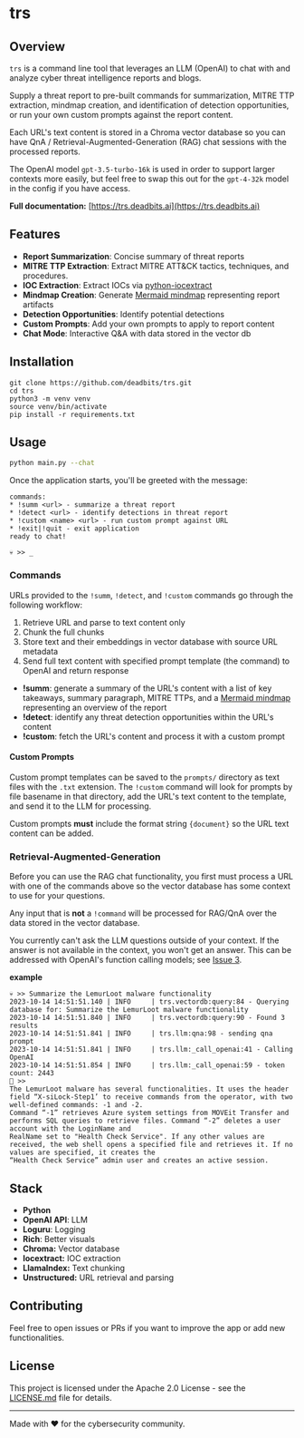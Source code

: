# trs

## Overview
`trs` is a command line tool that leverages an LLM (OpenAI) to chat with and analyze cyber threat intelligence reports and blogs. 

Supply a threat report to pre-built commands for summarization, MITRE TTP extraction, mindmap creation, and identification of detection opportunities, or run your own custom prompts against the report content.

Each URL's text content is stored in a Chroma vector database so you can have QnA / Retrieval-Augmented-Generation (RAG) chat sessions with the processed reports.

The OpenAI model `gpt-3.5-turbo-16k` is used in order to support larger contexts more easily, but feel free to swap this out for the `gpt-4-32k` model in the config if you have access.

**Full documentation:** [https://trs.deadbits.ai](https://trs.deadbits.ai)

## Features
- **Report Summarization**: Concise summary of threat reports
- **MITRE TTP Extraction**: Extract MITRE ATT&CK tactics, techniques, and procedures.
- **IOC Extraction**: Extract IOCs via [python-iocextract](https://github.com/InQuest/iocextract)
- **Mindmap Creation**: Generate [Mermaid mindmap](https://mermaid.live/) representing report artifacts
- **Detection Opportunities**: Identify potential detections 
- **Custom Prompts**: Add your own prompts to apply to report content
- **Chat Mode**: Interactive Q&A with data stored in the vector db

## Installation
```
git clone https://github.com/deadbits/trs.git
cd trs
python3 -m venv venv
source venv/bin/activate
pip install -r requirements.txt
```

## Usage

```bash
python main.py --chat
```

Once the application starts, you'll be greeted with the message:
```
commands:
* !summ <url> - summarize a threat report
* !detect <url> - identify detections in threat report
* !custom <name> <url> - run custom prompt against URL
* !exit|!quit - exit application
ready to chat!

💀 >> _
```

### Commands
URLs provided to the `!summ`, `!detect`, and `!custom` commands go through the following workflow:
1. Retrieve URL and parse to text content only
2. Chunk the full chunks
3. Store text and their embeddings in vector database with source URL metadata
4. Send full text content with specified prompt template (the command) to OpenAI and return response

* **!summ**: generate a summary of the URL's content with a list of key takeaways, summary paragraph, MITRE TTPs, and a [Mermaid mindmap](https://mermaid.live/) representing an overview of the report
* **!detect**: identify any threat detection opportunities within the URL's content
* **!custom**: fetch the URL's content and process it with a custom prompt

#### Custom Prompts
Custom prompt templates can be saved to the `prompts/` directory as text files with the `.txt` extension. The `!custom` command will look for prompts by file basename in that directory, add the URL's text content to the template, and send it to the LLM for processing.

Custom prompts **must** include the format string `{document}` so the URL text content can be added.

### Retrieval-Augmented-Generation
Before you can use the RAG chat functionality, you first must process a URL with one of the commands above so the vector database has some context to use for your questions.

Any input that is **not** a `!command` will be processed for RAG/QnA over the data stored in the vector database.

You currently can't ask the LLM questions outside of your context. If the answer is not available in the context, you won't get an answer. This can be addressed with OpenAI's function calling models; see [Issue 3](https://github.com/deadbits/trs/issues/3).

**example**

```
💀 >> Summarize the LemurLoot malware functionality        
2023-10-14 14:51:51.140 | INFO     | trs.vectordb:query:84 - Querying database for: Summarize the LemurLoot malware functionality
2023-10-14 14:51:51.840 | INFO     | trs.vectordb:query:90 - Found 3 results
2023-10-14 14:51:51.841 | INFO     | trs.llm:qna:98 - sending qna prompt
2023-10-14 14:51:51.841 | INFO     | trs.llm:_call_openai:41 - Calling OpenAI
2023-10-14 14:51:51.854 | INFO     | trs.llm:_call_openai:59 - token count: 2443
🤖 >>
The LemurLoot malware has several functionalities. It uses the header field “X-siLock-Step1’ to receive commands from the operator, with two well-defined commands: -1 and -2.  
Command “-1” retrieves Azure system settings from MOVEit Transfer and performs SQL queries to retrieve files. Command “-2” deletes a user account with the LoginName and        
RealName set to "Health Check Service". If any other values are received, the web shell opens a specified file and retrieves it. If no values are specified, it creates the     
“Health Check Service” admin user and creates an active session.
```

## Stack
- **Python**
- **OpenAI API**: LLM
- **Loguru**: Logging
- **Rich**: Better visuals
- **Chroma:** Vector database
- **Iocextract:** IOC extraction
- **LlamaIndex:** Text chunking
- **Unstructured:** URL retrieval and parsing

## Contributing
Feel free to open issues or PRs if you want to improve the app or add new functionalities.

## License
This project is licensed under the Apache 2.0 License - see the [LICENSE.md](LICENSE.md) file for details.

---

Made with ❤️ for the cybersecurity community.
